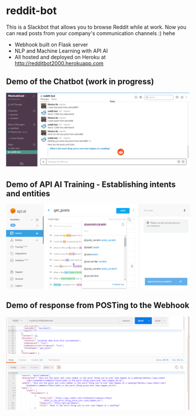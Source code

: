 # reddit-bot

This is a Slackbot that allows you to browse Reddit while at work.
Now you can read posts from your company's communication channels :) hehe

 * Webhook built on Flask server
 * NLP and Machine Learning with API AI
 * All hosted and deployed on Heroku at http://redditbot2000.herokuapp.com
 
 ## Demo of the Chatbot (work in progress)
 ![This is a demo](img/demo.png "Chatbot In Progress")
 
 ## Demo of API AI Training - Establishing intents and entities
 ![This is a demo](img/api_training.png "API AI")
 
 ## Demo of response from POSTing to the Webhook
 ![This is a demo](img/exampleresp.png "API AI")
